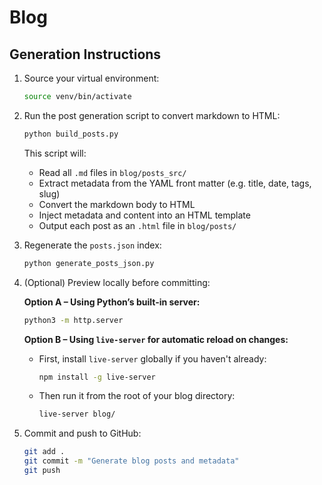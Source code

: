 # Blog

## Generation Instructions

1. Source your virtual environment:
   ```bash
   source venv/bin/activate
   ```

2. Run the post generation script to convert markdown to HTML:
   ```bash
   python build_posts.py
   ```

   This script will:
   - Read all `.md` files in `blog/posts_src/`
   - Extract metadata from the YAML front matter (e.g. title, date, tags, slug)
   - Convert the markdown body to HTML
   - Inject metadata and content into an HTML template
   - Output each post as an `.html` file in `blog/posts/`

3. Regenerate the `posts.json` index:
   ```bash
   python generate_posts_json.py
   ```

4. (Optional) Preview locally before committing:

   **Option A – Using Python’s built-in server:**
   ```bash
   python3 -m http.server
   ```

   **Option B – Using `live-server` for automatic reload on changes:**

   - First, install `live-server` globally if you haven't already:
     ```bash
     npm install -g live-server
     ```

   - Then run it from the root of your blog directory:
     ```bash
     live-server blog/
     ```

5. Commit and push to GitHub:
   ```bash
   git add .
   git commit -m "Generate blog posts and metadata"
   git push
   ```